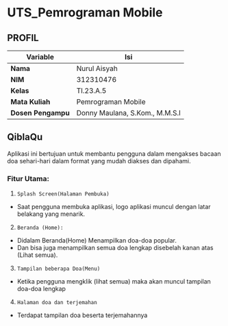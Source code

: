 # UTS_Pemrograman Mobile
## PROFIL
| Variable           |             Isi            |
| -------------------|----------------------------|
| **Nama**           |         Nurul Aisyah       |
| **NIM**            |          312310476         |
| **Kelas**          |          TI.23.A.5         |
| **Mata Kuliah**    |     Pemrograman Mobile     |
| **Dosen Pengampu** |Donny Maulana, S.Kom., M.M.S.I  |


## QiblaQu
Aplikasi ini bertujuan untuk membantu pengguna dalam mengakses bacaan doa sehari-hari dalam format yang mudah diakses dan dipahami.
### Fitur Utama:
1. ``Splash Screen(Halaman Pembuka)``
- Saat pengguna membuka aplikasi, logo aplikasi muncul dengan latar belakang yang menarik.
2. ``Beranda (Home):``
- Didalam Beranda(Home) Menampilkan doa-doa popular.
- Dan bisa juga menampilkan semua doa lengkap disebelah kanan atas (Lihat semua).
3. ``Tampilan beberapa Doa(Menu)``
-	Ketika pengguna mengklik (lihat semua) maka akan muncul tampilan doa-doa lengkap
4. ``Halaman doa dan terjemahan``
- Terdapat tampilan doa beserta terjemahannya

